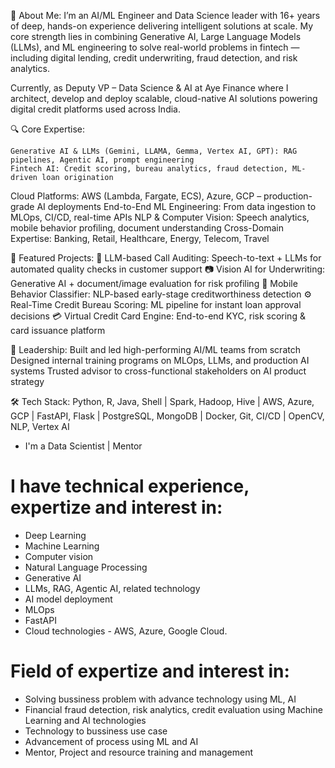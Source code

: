 💼 About Me:
I’m an AI/ML Engineer and Data Science leader with 16+ years of deep, hands-on experience delivering intelligent solutions at scale. My core strength lies in combining Generative AI, Large Language Models (LLMs), and ML engineering to solve real-world problems in fintech — including digital lending, credit underwriting, fraud detection, and risk analytics.

Currently, as Deputy VP – Data Science & AI at Aye Finance where I architect, develop and deploy scalable, cloud-native AI solutions powering digital credit platforms used across India.

🔍 Core Expertise:

    Generative AI & LLMs (Gemini, LLAMA, Gemma, Vertex AI, GPT): RAG pipelines, Agentic AI, prompt engineering
    Fintech AI: Credit scoring, bureau analytics, fraud detection, ML-driven loan origination
Cloud Platforms: AWS (Lambda, Fargate, ECS), Azure, GCP – production-grade AI deployments
End-to-End ML Engineering: From data ingestion to MLOps, CI/CD, real-time APIs
NLP & Computer Vision: Speech analytics, mobile behavior profiling, document understanding
Cross-Domain Expertise: Banking, Retail, Healthcare, Energy, Telecom, Travel

🚀 Featured Projects:
🧠 LLM-based Call Auditing: Speech-to-text + LLMs for automated quality checks in customer support
📷 Vision AI for Underwriting: Generative AI + document/image evaluation for risk profiling
📱 Mobile Behavior Classifier: NLP-based early-stage creditworthiness detection
⚙️ Real-Time Credit Bureau Scoring: ML pipeline for instant loan approval decisions
💳 Virtual Credit Card Engine: End-to-end KYC, risk scoring & card issuance platform

👥 Leadership:
Built and led high-performing AI/ML teams from scratch
Designed internal training programs on MLOps, LLMs, and production AI systems
Trusted advisor to cross-functional stakeholders on AI product strategy

🛠 Tech Stack:
Python, R, Java, Shell | Spark, Hadoop, Hive | AWS, Azure, GCP | FastAPI, Flask | PostgreSQL, MongoDB | Docker, Git, CI/CD | OpenCV, NLP, Vertex AI

  
* I'm a Data Scientist | Mentor
# I have technical experience, expertize and interest in:
* Deep Learning
* Machine Learning
* Computer vision
* Natural Language Processing
* Generative AI
* LLMs, RAG, Agentic AI, related technology
* AI model deployment
* MLOps
* FastAPI
* Cloud technologies - AWS, Azure, Google Cloud.

# Field of expertize and interest in:
* Solving bussiness problem with advance technology using ML, AI 
* Financial fraud detection, risk analytics, credit evaluation using Machine Learning and AI technologies
* Technology to bussiness use case
* Advancement of process using ML and AI
* Mentor, Project and resource training and management

<!---
spayefin/spayefin is a ✨ special ✨ repository because its `README.md` (this file) appears on your GitHub profile.
You can click the Preview link to take a look at your changes.
--->
